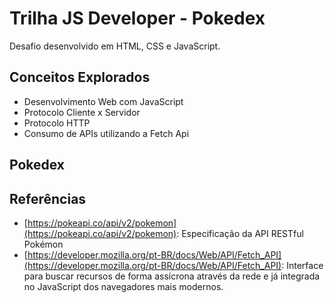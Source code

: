 # Trilha JS Developer - Pokedex

Desafio desenvolvido em HTML, CSS e JavaScript.

## Conceitos Explorados

- Desenvolvimento Web com JavaScript
- Protocolo Cliente x Servidor
- Protocolo HTTP
- Consumo de APIs utilizando a Fetch Api

## Pokedex

## Referências

- [https://pokeapi.co/api/v2/pokemon](https://pokeapi.co/api/v2/pokemon): Especificação da API RESTful Pokémon
- [https://developer.mozilla.org/pt-BR/docs/Web/API/Fetch_API](https://developer.mozilla.org/pt-BR/docs/Web/API/Fetch_API): Interface para buscar recursos de forma assícrona através da rede e já integrada no JavaScript dos navegadores mais modernos.
